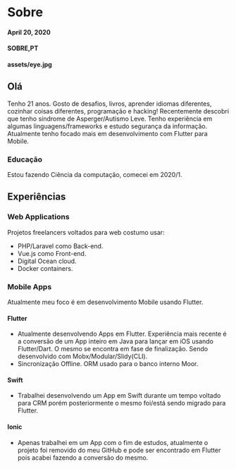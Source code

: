# Sobre
#### April 20, 2020
#### SOBRE,PT
#### assets/eye.jpg

## Olá

Tenho 21 anos. Gosto de desafios, livros, aprender idiomas diferentes, cozinhar coisas diferentes, programação e hacking! Recentemente descobri que tenho síndrome de Asperger/Autismo Leve. Tenho experiência em algumas linguagens/frameworks e estudo segurança da informação. Atualmente tenho focado mais em desenvolvimento com Flutter para Mobile.

### Educação
Estou fazendo Ciência da computação, comecei em 2020/1.

## Experiências

### Web Applications

Projetos freelancers voltados para web costumo usar:
- PHP/Laravel como Back-end.
- Vue.js como Front-end.
- Digital Ocean cloud.
- Docker containers.

### Mobile Apps

Atualmente meu foco é em desenvolvimento Mobile usando Flutter.

#### Flutter
- Atualmente desenvolvendo Apps em Flutter. Experiência mais recente é a conversão de um App inteiro em Java para lançar em iOS usando Flutter/Dart. O mesmo se encontra em fase de finalização. Sendo desenvolvido com Mobx/Modular/Slidy(CLI).
- Sincronização Offline. ORM usado para o banco interno Moor.
#### Swift
- Trabalhei desenvolvendo um App em Swift durante um tempo voltado para CRM porém posteriormente o mesmo foi/está sendo migrado para Flutter.
#### Ionic
- Apenas trabalhei em um App com o fim de estudos, atualmente o projeto foi removido do meu GitHub e pode ser encontrado em Flutter pois acabei fazendo a conversão do mesmo.
